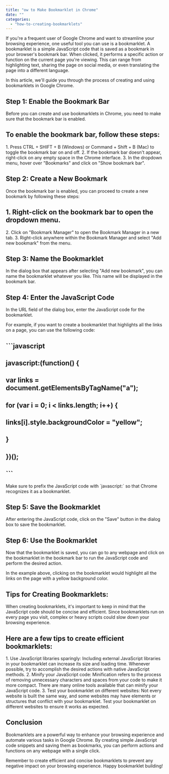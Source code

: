 ```yaml
---
title: "ow to Make Bookmarklet in Chrome"
date: ""
categories: 
  - "how-to-creating-bookmarklets"
---
```


If you're a frequent user of Google Chrome and want to streamline your browsing experience, one useful tool you can use is a bookmarklet. A bookmarklet is a simple JavaScript code that is saved as a bookmark in your browser's bookmark bar. When clicked, it performs a specific action or function on the current page you're viewing. This can range from highlighting text, sharing the page on social media, or even translating the page into a different language.

In this article, we'll guide you through the process of creating and using bookmarklets in Google Chrome.

## Step 1: Enable the Bookmark Bar

Before you can create and use bookmarklets in Chrome, you need to make sure that the bookmark bar is enabled.

## To enable the bookmark bar, follow these steps:

1\. Press CTRL + SHIFT + B (Windows) or Command + Shift + B (Mac) to toggle the bookmark bar on and off. 2. If the bookmark bar doesn't appear, right-click on any empty space in the Chrome interface. 3. In the dropdown menu, hover over "Bookmarks" and click on "Show bookmark bar".

## Step 2: Create a New Bookmark

Once the bookmark bar is enabled, you can proceed to create a new bookmark by following these steps:

## 1\. Right-click on the bookmark bar to open the dropdown menu.

2\. Click on "Bookmark Manager" to open the Bookmark Manager in a new tab. 3. Right-click anywhere within the Bookmark Manager and select "Add new bookmark" from the menu.

## Step 3: Name the Bookmarklet

In the dialog box that appears after selecting "Add new bookmark", you can name the bookmarklet whatever you like. This name will be displayed in the bookmark bar.

## Step 4: Enter the JavaScript Code

In the URL field of the dialog box, enter the JavaScript code for the bookmarklet.

For example, if you want to create a bookmarklet that highlights all the links on a page, you can use the following code:

## \`\`\`javascript

## javascript:(function() {

## var links = document.getElementsByTagName("a");

## for (var i = 0; i < links.length; i++) {

## links\[i\].style.backgroundColor = "yellow";

## }

## })();

## \`\`\`

Make sure to prefix the JavaScript code with \`javascript:\` so that Chrome recognizes it as a bookmarklet.

## Step 5: Save the Bookmarklet

After entering the JavaScript code, click on the "Save" button in the dialog box to save the bookmarklet.

## Step 6: Use the Bookmarklet

Now that the bookmarklet is saved, you can go to any webpage and click on the bookmarklet in the bookmark bar to run the JavaScript code and perform the desired action.

In the example above, clicking on the bookmarklet would highlight all the links on the page with a yellow background color.

## Tips for Creating Bookmarklets:

When creating bookmarklets, it's important to keep in mind that the JavaScript code should be concise and efficient. Since bookmarklets run on every page you visit, complex or heavy scripts could slow down your browsing experience.

## Here are a few tips to create efficient bookmarklets:

1\. Use JavaScript libraries sparingly: Including external JavaScript libraries in your bookmarklet can increase its size and loading time. Whenever possible, try to accomplish the desired actions with native JavaScript methods. 2. Minify your JavaScript code: Minification refers to the process of removing unnecessary characters and spaces from your code to make it more compact. There are many online tools available that can minify your JavaScript code. 3. Test your bookmarklet on different websites: Not every website is built the same way, and some websites may have elements or structures that conflict with your bookmarklet. Test your bookmarklet on different websites to ensure it works as expected.

## Conclusion

Bookmarklets are a powerful way to enhance your browsing experience and automate various tasks in Google Chrome. By creating simple JavaScript code snippets and saving them as bookmarks, you can perform actions and functions on any webpage with a single click.

Remember to create efficient and concise bookmarklets to prevent any negative impact on your browsing experience. Happy bookmarklet building!
